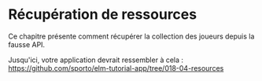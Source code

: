 # Récupération de ressources

Ce chapitre présente comment récupérer la collection des joueurs depuis la fausse API.

Jusqu'ici, votre application devrait ressembler à cela : <https://github.com/sporto/elm-tutorial-app/tree/018-04-resources>
